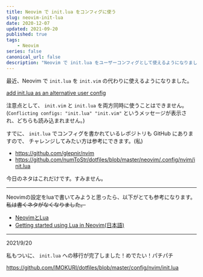 ```yaml
---
title: Neovim で init.lua をコンフィグに使う
slug: neovim-init-lua
date: 2020-12-07
updated: 2021-09-20
published: true
tags:
    - Neovim
series: false
canonical_url: false
description: "Neovim で init.lua をユーザーコンフィグとして使えるようになりました。"
---
```


最近、Neovim で `init.lua` を `init.vim` の代わりに使えるようになりました。

[add init.lua as an alternative user config](https://github.com/neovim/neovim/pull/12235)

注意点として、 `init.vim` と `init.lua` を両方同時に使うことはできません。
(`Conflicting configs: "init.lua" "init.vim"` というメッセージが表示され、どちらも読み込まれません。)

すでに、 `init.lua` でコンフィグを書かれているレポジトリも GitHub にありますので、
チャレンジしてみたい方は参考にできます。(私)

- https://github.com/glepnir/nvim
- https://github.com/numToStr/dotfiles/blob/master/neovim/.config/nvim/init.lua

今日のネタはこれだけです。すみません。

---

Neovimの設定をluaで書いてみようと思ったら、以下がとても参考になります。
~~私は書くネタがなくなりました。~~

- [NeovimとLua](https://zenn.dev/hituzi_no_sippo/articles/871c06cdbc45b53181e3)
- [Getting started using Lua in Neovim(日本語)](https://github.com/willelz/nvim-lua-guide-ja/blob/master/README.ja.md)

---

2021/9/20

私もついに、 `init.lua` への移行が完了しました！めでたい！パチパチ

https://github.com/IMOKURI/dotfiles/blob/master/config/nvim/init.lua

